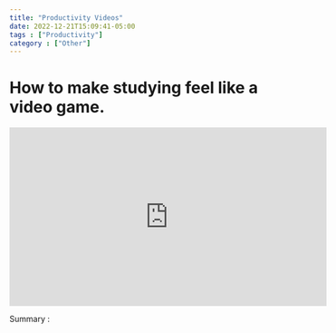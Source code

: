 ```yaml
---
title: "Productivity Videos"
date: 2022-12-21T15:09:41-05:00
tags : ["Productivity"]
category : ["Other"]
---
```


# How to make studying feel like a video game. 
<iframe allowFullScreen="allowFullScreen" src="https://www.youtube.com/embed/lEHt8m61hSg?ecver=1&amp;iv_load_policy=1&amp;rel=0&amp;yt:stretch=16:9&amp;autohide=1&amp;color=red&amp;width=560&amp;width=560" width="560" height="315" allowtransparency="true" frameborder="0"><div><a id="KZUqFlPL" href="https://www.socialtariff.co.uk/broadband/">Social Tariff for broadband details</a></div><div><a id="KZUqFlPL" href="https://www.socialtariff.co.uk/broadband/now-broadband/">NOW broadband social tariffs</a></div><script>function execute_YTvideo(){return youtube.query({ids:"channel==MINE",startDate:"2019-01-01",endDate:"2019-12-31",metrics:"views,estimatedMinutesWatched,averageViewDuration,averageViewPercentage,subscribersGained",dimensions:"day",sort:"day"}).then(function(e){},function(e){console.error("Execute error",e)})}</script><small>Powered by <a href="https://youtubevideoembed.com/ ">Embed YouTube Video</a></small></iframe>

Summary : 

